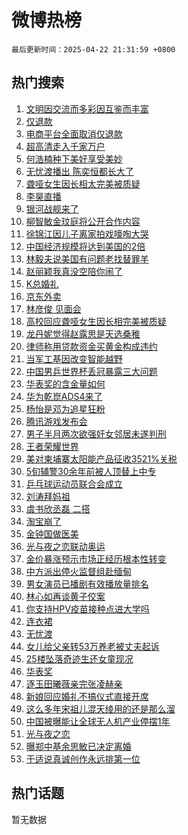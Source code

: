 # 微博热榜

`最后更新时间：2025-04-22 21:31:59 +0800`

## 热门搜索

1. [文明因交流而多彩因互鉴而丰富](https://m.weibo.cn/search?containerid=100103type%3D1%26t%3D10%26q%3D%23%E6%96%87%E6%98%8E%E5%9B%A0%E4%BA%A4%E6%B5%81%E8%80%8C%E5%A4%9A%E5%BD%A9%E5%9B%A0%E4%BA%92%E9%89%B4%E8%80%8C%E4%B8%B0%E5%AF%8C%23&stream_entry_id=51&isnewpage=1&extparam=seat%3D1%26cate%3D10103%26q%3D%2523%25E6%2596%2587%25E6%2598%258E%25E5%259B%25A0%25E4%25BA%25A4%25E6%25B5%2581%25E8%2580%258C%25E5%25A4%259A%25E5%25BD%25A9%25E5%259B%25A0%25E4%25BA%2592%25E9%2589%25B4%25E8%2580%258C%25E4%25B8%25B0%25E5%25AF%258C%2523%26filter_type%3Drealtimehot%26stream_entry_id%3D51%26c_type%3D51%26pos%3D0%26dgr%3D0%26display_time%3D1745328718%26pre_seqid%3D17453287185850362539512)
1. [仅退款](https://m.weibo.cn/search?containerid=100103type%3D1%26t%3D10%26q%3D%E4%BB%85%E9%80%80%E6%AC%BE&stream_entry_id=31&isnewpage=1&extparam=seat%3D1%26cate%3D5001%26realpos%3D1%26stream_entry_id%3D31%26pos%3D0%26band_rank%3D1%26q%3D%25E4%25BB%2585%25E9%2580%2580%25E6%25AC%25BE%26filter_type%3Drealtimehot%26flag%3D2%26c_type%3D31%26lcate%3D5001%26dgr%3D0%26display_time%3D1745328718%26pre_seqid%3D17453287185850362539512)
1. [电商平台全面取消仅退款](https://m.weibo.cn/search?containerid=100103type%3D1%26t%3D10%26q%3D%23%E7%94%B5%E5%95%86%E5%B9%B3%E5%8F%B0%E5%85%A8%E9%9D%A2%E5%8F%96%E6%B6%88%E4%BB%85%E9%80%80%E6%AC%BE%23&stream_entry_id=31&isnewpage=1&extparam=seat%3D1%26cate%3D5001%26realpos%3D2%26stream_entry_id%3D31%26pos%3D1%26band_rank%3D2%26q%3D%2523%25E7%2594%25B5%25E5%2595%2586%25E5%25B9%25B3%25E5%258F%25B0%25E5%2585%25A8%25E9%259D%25A2%25E5%258F%2596%25E6%25B6%2588%25E4%25BB%2585%25E9%2580%2580%25E6%25AC%25BE%2523%26filter_type%3Drealtimehot%26flag%3D2%26c_type%3D31%26lcate%3D5001%26dgr%3D0%26display_time%3D1745328718%26pre_seqid%3D17453287185850362539512)
1. [超高清走入千家万户](https://m.weibo.cn/search?containerid=100103type%3D1%26t%3D10%26q%3D%23%E8%B6%85%E9%AB%98%E6%B8%85%E8%B5%B0%E5%85%A5%E5%8D%83%E5%AE%B6%E4%B8%87%E6%88%B7%23&stream_entry_id=31&isnewpage=1&extparam=seat%3D1%26cate%3D5001%26realpos%3D3%26stream_entry_id%3D31%26pos%3D2%26band_rank%3D3%26q%3D%2523%25E8%25B6%2585%25E9%25AB%2598%25E6%25B8%2585%25E8%25B5%25B0%25E5%2585%25A5%25E5%258D%2583%25E5%25AE%25B6%25E4%25B8%2587%25E6%2588%25B7%2523%26filter_type%3Drealtimehot%26flag%3D0%26c_type%3D31%26lcate%3D5001%26dgr%3D0%26display_time%3D1745328718%26pre_seqid%3D17453287185850362539512)
1. [何浩楠种下美好享受美妙](https://m.weibo.cn/search?containerid=100103type%3D1%26t%3D10%26q%3D%23%E4%BD%95%E6%B5%A9%E6%A5%A0%E7%A7%8D%E4%B8%8B%E7%BE%8E%E5%A5%BD%E4%BA%AB%E5%8F%97%E7%BE%8E%E5%A6%99%23&stream_entry_id=31&isnewpage=1&extparam=seat%3D1%26cate%3D5001%26topic_ad%3D1%26stream_entry_id%3D31%26pos%3D3%26band_rank%3D4%26adid%3D283356%26q%3D%2523%25E4%25BD%2595%25E6%25B5%25A9%25E6%25A5%25A0%25E7%25A7%258D%25E4%25B8%258B%25E7%25BE%258E%25E5%25A5%25BD%25E4%25BA%25AB%25E5%258F%2597%25E7%25BE%258E%25E5%25A6%2599%2523%26is_ad_pos%3D1%26lcate%3D5001%26c_type%3D31%26filter_type%3Drealtimehot%26dgr%3D0%26display_time%3D1745328718%26pre_seqid%3D17453287185850362539512)
1. [无忧渡播出 陈奕恒都长大了](https://m.weibo.cn/search?containerid=100103type%3D1%26t%3D10%26q%3D%E6%97%A0%E5%BF%A7%E6%B8%A1%E6%92%AD%E5%87%BA+%E9%99%88%E5%A5%95%E6%81%92%E9%83%BD%E9%95%BF%E5%A4%A7%E4%BA%86&stream_entry_id=31&isnewpage=1&extparam=seat%3D1%26cate%3D5001%26realpos%3D4%26stream_entry_id%3D31%26pos%3D4%26band_rank%3D4%26q%3D%25E6%2597%25A0%25E5%25BF%25A7%25E6%25B8%25A1%25E6%2592%25AD%25E5%2587%25BA%2520%25E9%2599%2588%25E5%25A5%2595%25E6%2581%2592%25E9%2583%25BD%25E9%2595%25BF%25E5%25A4%25A7%25E4%25BA%2586%26filter_type%3Drealtimehot%26flag%3D1%26c_type%3D31%26lcate%3D5001%26dgr%3D0%26display_time%3D1745328718%26pre_seqid%3D17453287185850362539512)
1. [聋哑女生因长相太完美被质疑](https://m.weibo.cn/search?containerid=100103type%3D1%26t%3D10%26q%3D%23%E8%81%8B%E5%93%91%E5%A5%B3%E7%94%9F%E5%9B%A0%E9%95%BF%E7%9B%B8%E5%A4%AA%E5%AE%8C%E7%BE%8E%E8%A2%AB%E8%B4%A8%E7%96%91%23&stream_entry_id=31&isnewpage=1&extparam=seat%3D1%26cate%3D5001%26realpos%3D5%26stream_entry_id%3D31%26pos%3D5%26band_rank%3D5%26q%3D%2523%25E8%2581%258B%25E5%2593%2591%25E5%25A5%25B3%25E7%2594%259F%25E5%259B%25A0%25E9%2595%25BF%25E7%259B%25B8%25E5%25A4%25AA%25E5%25AE%258C%25E7%25BE%258E%25E8%25A2%25AB%25E8%25B4%25A8%25E7%2596%2591%2523%26filter_type%3Drealtimehot%26flag%3D2%26c_type%3D31%26lcate%3D5001%26dgr%3D0%26display_time%3D1745328718%26pre_seqid%3D17453287185850362539512)
1. [李昊直播](https://m.weibo.cn/search?containerid=100103type%3D1%26t%3D10%26q%3D%E6%9D%8E%E6%98%8A%E7%9B%B4%E6%92%AD&stream_entry_id=31&isnewpage=1&extparam=seat%3D1%26cate%3D5001%26realpos%3D6%26stream_entry_id%3D31%26pos%3D6%26band_rank%3D6%26q%3D%25E6%259D%258E%25E6%2598%258A%25E7%259B%25B4%25E6%2592%25AD%26filter_type%3Drealtimehot%26flag%3D1%26c_type%3D31%26lcate%3D5001%26dgr%3D0%26display_time%3D1745328718%26pre_seqid%3D17453287185850362539512)
1. [银河战舰来了](https://m.weibo.cn/search?containerid=100103type%3D1%26t%3D10%26q%3D%23%E9%93%B6%E6%B2%B3%E6%88%98%E8%88%B0%E6%9D%A5%E4%BA%86%23&stream_entry_id=31&isnewpage=1&extparam=seat%3D1%26cate%3D5001%26topic_ad%3D1%26stream_entry_id%3D31%26pos%3D7%26band_rank%3D7%26adid%3D283730%26q%3D%2523%25E9%2593%25B6%25E6%25B2%25B3%25E6%2588%2598%25E8%2588%25B0%25E6%259D%25A5%25E4%25BA%2586%2523%26is_ad_pos%3D1%26lcate%3D5001%26c_type%3D31%26filter_type%3Drealtimehot%26dgr%3D0%26display_time%3D1745328718%26pre_seqid%3D17453287185850362539512)
1. [柳智敏金玟庭将公开合作内容](https://m.weibo.cn/search?containerid=100103type%3D1%26t%3D10%26q%3D%23%E6%9F%B3%E6%99%BA%E6%95%8F%E9%87%91%E7%8E%9F%E5%BA%AD%E5%B0%86%E5%85%AC%E5%BC%80%E5%90%88%E4%BD%9C%E5%86%85%E5%AE%B9%23&stream_entry_id=31&isnewpage=1&extparam=seat%3D1%26cate%3D5001%26realpos%3D7%26stream_entry_id%3D31%26pos%3D8%26band_rank%3D7%26q%3D%2523%25E6%259F%25B3%25E6%2599%25BA%25E6%2595%258F%25E9%2587%2591%25E7%258E%259F%25E5%25BA%25AD%25E5%25B0%2586%25E5%2585%25AC%25E5%25BC%2580%25E5%2590%2588%25E4%25BD%259C%25E5%2586%2585%25E5%25AE%25B9%2523%26filter_type%3Drealtimehot%26flag%3D1%26c_type%3D31%26lcate%3D5001%26dgr%3D0%26display_time%3D1745328718%26pre_seqid%3D17453287185850362539512)
1. [徐锦江因儿子离家拍戏嚎啕大哭](https://m.weibo.cn/search?containerid=100103type%3D1%26t%3D10%26q%3D%23%E5%BE%90%E9%94%A6%E6%B1%9F%E5%9B%A0%E5%84%BF%E5%AD%90%E7%A6%BB%E5%AE%B6%E6%8B%8D%E6%88%8F%E5%9A%8E%E5%95%95%E5%A4%A7%E5%93%AD%23&stream_entry_id=31&isnewpage=1&extparam=seat%3D1%26cate%3D5001%26realpos%3D8%26stream_entry_id%3D31%26pos%3D9%26band_rank%3D8%26q%3D%2523%25E5%25BE%2590%25E9%2594%25A6%25E6%25B1%259F%25E5%259B%25A0%25E5%2584%25BF%25E5%25AD%2590%25E7%25A6%25BB%25E5%25AE%25B6%25E6%258B%258D%25E6%2588%258F%25E5%259A%258E%25E5%2595%2595%25E5%25A4%25A7%25E5%2593%25AD%2523%26filter_type%3Drealtimehot%26flag%3D1%26c_type%3D31%26lcate%3D5001%26dgr%3D0%26display_time%3D1745328718%26pre_seqid%3D17453287185850362539512)
1. [中国经济规模将达到美国的2倍](https://m.weibo.cn/search?containerid=100103type%3D1%26t%3D10%26q%3D%23%E4%B8%AD%E5%9B%BD%E7%BB%8F%E6%B5%8E%E8%A7%84%E6%A8%A1%E5%B0%86%E8%BE%BE%E5%88%B0%E7%BE%8E%E5%9B%BD%E7%9A%842%E5%80%8D%23&stream_entry_id=31&isnewpage=1&extparam=seat%3D1%26cate%3D5001%26realpos%3D9%26stream_entry_id%3D31%26pos%3D10%26band_rank%3D9%26q%3D%2523%25E4%25B8%25AD%25E5%259B%25BD%25E7%25BB%258F%25E6%25B5%258E%25E8%25A7%2584%25E6%25A8%25A1%25E5%25B0%2586%25E8%25BE%25BE%25E5%2588%25B0%25E7%25BE%258E%25E5%259B%25BD%25E7%259A%25842%25E5%2580%258D%2523%26filter_type%3Drealtimehot%26flag%3D0%26c_type%3D31%26lcate%3D5001%26dgr%3D0%26display_time%3D1745328718%26pre_seqid%3D17453287185850362539512)
1. [林毅夫说美国有问题老找替罪羊](https://m.weibo.cn/search?containerid=100103type%3D1%26t%3D10%26q%3D%23%E6%9E%97%E6%AF%85%E5%A4%AB%E8%AF%B4%E7%BE%8E%E5%9B%BD%E6%9C%89%E9%97%AE%E9%A2%98%E8%80%81%E6%89%BE%E6%9B%BF%E7%BD%AA%E7%BE%8A%23&stream_entry_id=31&isnewpage=1&extparam=seat%3D1%26cate%3D5001%26realpos%3D10%26stream_entry_id%3D31%26pos%3D11%26band_rank%3D10%26q%3D%2523%25E6%259E%2597%25E6%25AF%2585%25E5%25A4%25AB%25E8%25AF%25B4%25E7%25BE%258E%25E5%259B%25BD%25E6%259C%2589%25E9%2597%25AE%25E9%25A2%2598%25E8%2580%2581%25E6%2589%25BE%25E6%259B%25BF%25E7%25BD%25AA%25E7%25BE%258A%2523%26filter_type%3Drealtimehot%26flag%3D1%26c_type%3D31%26lcate%3D5001%26dgr%3D0%26display_time%3D1745328718%26pre_seqid%3D17453287185850362539512)
1. [赵丽颖我真没空陪你闹了](https://m.weibo.cn/search?containerid=100103type%3D1%26t%3D10%26q%3D%E8%B5%B5%E4%B8%BD%E9%A2%96%E6%88%91%E7%9C%9F%E6%B2%A1%E7%A9%BA%E9%99%AA%E4%BD%A0%E9%97%B9%E4%BA%86&stream_entry_id=31&isnewpage=1&extparam=seat%3D1%26cate%3D5001%26realpos%3D11%26stream_entry_id%3D31%26pos%3D12%26band_rank%3D11%26q%3D%25E8%25B5%25B5%25E4%25B8%25BD%25E9%25A2%2596%25E6%2588%2591%25E7%259C%259F%25E6%25B2%25A1%25E7%25A9%25BA%25E9%2599%25AA%25E4%25BD%25A0%25E9%2597%25B9%25E4%25BA%2586%26filter_type%3Drealtimehot%26flag%3D2%26c_type%3D31%26lcate%3D5001%26dgr%3D0%26display_time%3D1745328718%26pre_seqid%3D17453287185850362539512)
1. [K总婚礼](https://m.weibo.cn/search?containerid=100103type%3D1%26t%3D10%26q%3DK%E6%80%BB%E5%A9%9A%E7%A4%BC&stream_entry_id=31&isnewpage=1&extparam=seat%3D1%26cate%3D5001%26realpos%3D12%26stream_entry_id%3D31%26pos%3D13%26band_rank%3D12%26q%3DK%25E6%2580%25BB%25E5%25A9%259A%25E7%25A4%25BC%26filter_type%3Drealtimehot%26flag%3D0%26c_type%3D31%26lcate%3D5001%26dgr%3D0%26display_time%3D1745328718%26pre_seqid%3D17453287185850362539512)
1. [京东外卖](https://m.weibo.cn/search?containerid=100103type%3D1%26t%3D10%26q%3D%E4%BA%AC%E4%B8%9C%E5%A4%96%E5%8D%96&stream_entry_id=31&isnewpage=1&extparam=seat%3D1%26cate%3D5001%26realpos%3D13%26stream_entry_id%3D31%26pos%3D14%26band_rank%3D13%26q%3D%25E4%25BA%25AC%25E4%25B8%259C%25E5%25A4%2596%25E5%258D%2596%26filter_type%3Drealtimehot%26flag%3D0%26c_type%3D31%26lcate%3D5001%26dgr%3D0%26display_time%3D1745328718%26pre_seqid%3D17453287185850362539512)
1. [林彦俊 见面会](https://m.weibo.cn/search?containerid=100103type%3D1%26t%3D10%26q%3D%E6%9E%97%E5%BD%A6%E4%BF%8A+%E8%A7%81%E9%9D%A2%E4%BC%9A&stream_entry_id=31&isnewpage=1&extparam=seat%3D1%26cate%3D5001%26realpos%3D14%26stream_entry_id%3D31%26pos%3D15%26band_rank%3D14%26q%3D%25E6%259E%2597%25E5%25BD%25A6%25E4%25BF%258A%2520%25E8%25A7%2581%25E9%259D%25A2%25E4%25BC%259A%26filter_type%3Drealtimehot%26flag%3D1%26c_type%3D31%26lcate%3D5001%26dgr%3D0%26display_time%3D1745328718%26pre_seqid%3D17453287185850362539512)
1. [高校回应聋哑女生因长相完美被质疑](https://m.weibo.cn/search?containerid=100103type%3D1%26t%3D10%26q%3D%23%E9%AB%98%E6%A0%A1%E5%9B%9E%E5%BA%94%E8%81%8B%E5%93%91%E5%A5%B3%E7%94%9F%E5%9B%A0%E9%95%BF%E7%9B%B8%E5%AE%8C%E7%BE%8E%E8%A2%AB%E8%B4%A8%E7%96%91%23&stream_entry_id=31&isnewpage=1&extparam=seat%3D1%26cate%3D5001%26realpos%3D15%26stream_entry_id%3D31%26pos%3D16%26band_rank%3D15%26q%3D%2523%25E9%25AB%2598%25E6%25A0%25A1%25E5%259B%259E%25E5%25BA%2594%25E8%2581%258B%25E5%2593%2591%25E5%25A5%25B3%25E7%2594%259F%25E5%259B%25A0%25E9%2595%25BF%25E7%259B%25B8%25E5%25AE%258C%25E7%25BE%258E%25E8%25A2%25AB%25E8%25B4%25A8%25E7%2596%2591%2523%26filter_type%3Drealtimehot%26flag%3D1%26c_type%3D31%26lcate%3D5001%26dgr%3D0%26display_time%3D1745328718%26pre_seqid%3D17453287185850362539512)
1. [龙丹妮觉得赵露思是天选桑稚](https://m.weibo.cn/search?containerid=100103type%3D1%26t%3D10%26q%3D%E9%BE%99%E4%B8%B9%E5%A6%AE%E8%A7%89%E5%BE%97%E8%B5%B5%E9%9C%B2%E6%80%9D%E6%98%AF%E5%A4%A9%E9%80%89%E6%A1%91%E7%A8%9A&stream_entry_id=31&isnewpage=1&extparam=seat%3D1%26cate%3D5001%26realpos%3D16%26stream_entry_id%3D31%26pos%3D17%26band_rank%3D16%26q%3D%25E9%25BE%2599%25E4%25B8%25B9%25E5%25A6%25AE%25E8%25A7%2589%25E5%25BE%2597%25E8%25B5%25B5%25E9%259C%25B2%25E6%2580%259D%25E6%2598%25AF%25E5%25A4%25A9%25E9%2580%2589%25E6%25A1%2591%25E7%25A8%259A%26filter_type%3Drealtimehot%26flag%3D0%26c_type%3D31%26lcate%3D5001%26dgr%3D0%26display_time%3D1745328718%26pre_seqid%3D17453287185850362539512)
1. [律师称用贷款资金买黄金构成违约](https://m.weibo.cn/search?containerid=100103type%3D1%26t%3D10%26q%3D%23%E5%BE%8B%E5%B8%88%E7%A7%B0%E7%94%A8%E8%B4%B7%E6%AC%BE%E8%B5%84%E9%87%91%E4%B9%B0%E9%BB%84%E9%87%91%E6%9E%84%E6%88%90%E8%BF%9D%E7%BA%A6%23&stream_entry_id=31&isnewpage=1&extparam=seat%3D1%26cate%3D5001%26realpos%3D17%26stream_entry_id%3D31%26pos%3D18%26band_rank%3D17%26q%3D%2523%25E5%25BE%258B%25E5%25B8%2588%25E7%25A7%25B0%25E7%2594%25A8%25E8%25B4%25B7%25E6%25AC%25BE%25E8%25B5%2584%25E9%2587%2591%25E4%25B9%25B0%25E9%25BB%2584%25E9%2587%2591%25E6%259E%2584%25E6%2588%2590%25E8%25BF%259D%25E7%25BA%25A6%2523%26filter_type%3Drealtimehot%26flag%3D1%26c_type%3D31%26lcate%3D5001%26dgr%3D0%26display_time%3D1745328718%26pre_seqid%3D17453287185850362539512)
1. [当军工基因改变智能越野](https://m.weibo.cn/search?containerid=100103type%3D1%26t%3D10%26q%3D%23%E5%BD%93%E5%86%9B%E5%B7%A5%E5%9F%BA%E5%9B%A0%E6%94%B9%E5%8F%98%E6%99%BA%E8%83%BD%E8%B6%8A%E9%87%8E%23&stream_entry_id=31&isnewpage=1&extparam=seat%3D1%26cate%3D5001%26realpos%3D18%26stream_entry_id%3D31%26pos%3D19%26band_rank%3D18%26q%3D%2523%25E5%25BD%2593%25E5%2586%259B%25E5%25B7%25A5%25E5%259F%25BA%25E5%259B%25A0%25E6%2594%25B9%25E5%258F%2598%25E6%2599%25BA%25E8%2583%25BD%25E8%25B6%258A%25E9%2587%258E%2523%26filter_type%3Drealtimehot%26flag%3D1%26c_type%3D31%26lcate%3D5001%26dgr%3D0%26display_time%3D1745328718%26pre_seqid%3D17453287185850362539512)
1. [中国男乒世界杯丢冠暴露三大问题](https://m.weibo.cn/search?containerid=100103type%3D1%26t%3D10%26q%3D%23%E4%B8%AD%E5%9B%BD%E7%94%B7%E4%B9%92%E4%B8%96%E7%95%8C%E6%9D%AF%E4%B8%A2%E5%86%A0%E6%9A%B4%E9%9C%B2%E4%B8%89%E5%A4%A7%E9%97%AE%E9%A2%98%23&stream_entry_id=31&isnewpage=1&extparam=seat%3D1%26cate%3D5001%26realpos%3D19%26stream_entry_id%3D31%26pos%3D20%26band_rank%3D19%26q%3D%2523%25E4%25B8%25AD%25E5%259B%25BD%25E7%2594%25B7%25E4%25B9%2592%25E4%25B8%2596%25E7%2595%258C%25E6%259D%25AF%25E4%25B8%25A2%25E5%2586%25A0%25E6%259A%25B4%25E9%259C%25B2%25E4%25B8%2589%25E5%25A4%25A7%25E9%2597%25AE%25E9%25A2%2598%2523%26filter_type%3Drealtimehot%26flag%3D1%26c_type%3D31%26lcate%3D5001%26dgr%3D0%26display_time%3D1745328718%26pre_seqid%3D17453287185850362539512)
1. [华表奖的含金量如何](https://m.weibo.cn/search?containerid=100103type%3D1%26t%3D10%26q%3D%E5%8D%8E%E8%A1%A8%E5%A5%96%E7%9A%84%E5%90%AB%E9%87%91%E9%87%8F%E5%A6%82%E4%BD%95&stream_entry_id=31&isnewpage=1&extparam=seat%3D1%26cate%3D5001%26realpos%3D20%26stream_entry_id%3D31%26pos%3D21%26is_ai_ask%3D1%26band_rank%3D20%26q%3D%25E5%258D%258E%25E8%25A1%25A8%25E5%25A5%2596%25E7%259A%2584%25E5%2590%25AB%25E9%2587%2591%25E9%2587%258F%25E5%25A6%2582%25E4%25BD%2595%26dgr%3D0%26flag%3D1%26c_type%3D31%26lcate%3D5001%26filter_type%3Drealtimehot%26display_time%3D1745328718%26pre_seqid%3D17453287185850362539512)
1. [华为乾崑ADS4来了](https://m.weibo.cn/search?containerid=100103type%3D1%26t%3D10%26q%3D%23%E5%8D%8E%E4%B8%BA%E4%B9%BE%E5%B4%91ADS4%E6%9D%A5%E4%BA%86%23&stream_entry_id=31&isnewpage=1&extparam=seat%3D1%26cate%3D5001%26realpos%3D21%26stream_entry_id%3D31%26pos%3D22%26band_rank%3D21%26q%3D%2523%25E5%258D%258E%25E4%25B8%25BA%25E4%25B9%25BE%25E5%25B4%2591ADS4%25E6%259D%25A5%25E4%25BA%2586%2523%26filter_type%3Drealtimehot%26flag%3D1%26c_type%3D31%26lcate%3D5001%26dgr%3D0%26display_time%3D1745328718%26pre_seqid%3D17453287185850362539512)
1. [杨怡是邓为追星狂粉](https://m.weibo.cn/search?containerid=100103type%3D1%26t%3D10%26q%3D%23%E6%9D%A8%E6%80%A1%E6%98%AF%E9%82%93%E4%B8%BA%E8%BF%BD%E6%98%9F%E7%8B%82%E7%B2%89%23&stream_entry_id=31&isnewpage=1&extparam=seat%3D1%26cate%3D5001%26realpos%3D22%26stream_entry_id%3D31%26pos%3D23%26band_rank%3D22%26q%3D%2523%25E6%259D%25A8%25E6%2580%25A1%25E6%2598%25AF%25E9%2582%2593%25E4%25B8%25BA%25E8%25BF%25BD%25E6%2598%259F%25E7%258B%2582%25E7%25B2%2589%2523%26filter_type%3Drealtimehot%26flag%3D1%26c_type%3D31%26lcate%3D5001%26dgr%3D0%26display_time%3D1745328718%26pre_seqid%3D17453287185850362539512)
1. [腾讯游戏发布会](https://m.weibo.cn/search?containerid=100103type%3D1%26t%3D10%26q%3D%E8%85%BE%E8%AE%AF%E6%B8%B8%E6%88%8F%E5%8F%91%E5%B8%83%E4%BC%9A&stream_entry_id=31&isnewpage=1&extparam=seat%3D1%26cate%3D5001%26realpos%3D23%26stream_entry_id%3D31%26pos%3D24%26band_rank%3D23%26q%3D%25E8%2585%25BE%25E8%25AE%25AF%25E6%25B8%25B8%25E6%2588%258F%25E5%258F%2591%25E5%25B8%2583%25E4%25BC%259A%26filter_type%3Drealtimehot%26flag%3D1%26c_type%3D31%26lcate%3D5001%26dgr%3D0%26display_time%3D1745328718%26pre_seqid%3D17453287185850362539512)
1. [男子半月两次欲强奸女邻居未遂判刑](https://m.weibo.cn/search?containerid=100103type%3D1%26t%3D10%26q%3D%23%E7%94%B7%E5%AD%90%E5%8D%8A%E6%9C%88%E4%B8%A4%E6%AC%A1%E6%AC%B2%E5%BC%BA%E5%A5%B8%E5%A5%B3%E9%82%BB%E5%B1%85%E6%9C%AA%E9%81%82%E5%88%A4%E5%88%91%23&stream_entry_id=31&isnewpage=1&extparam=seat%3D1%26cate%3D5001%26realpos%3D24%26stream_entry_id%3D31%26pos%3D25%26band_rank%3D24%26q%3D%2523%25E7%2594%25B7%25E5%25AD%2590%25E5%258D%258A%25E6%259C%2588%25E4%25B8%25A4%25E6%25AC%25A1%25E6%25AC%25B2%25E5%25BC%25BA%25E5%25A5%25B8%25E5%25A5%25B3%25E9%2582%25BB%25E5%25B1%2585%25E6%259C%25AA%25E9%2581%2582%25E5%2588%25A4%25E5%2588%2591%2523%26filter_type%3Drealtimehot%26flag%3D0%26c_type%3D31%26lcate%3D5001%26dgr%3D0%26display_time%3D1745328718%26pre_seqid%3D17453287185850362539512)
1. [王者荣耀世界](https://m.weibo.cn/search?containerid=100103type%3D1%26t%3D10%26q%3D%23%E7%8E%8B%E8%80%85%E8%8D%A3%E8%80%80%E4%B8%96%E7%95%8C%23&stream_entry_id=31&isnewpage=1&extparam=seat%3D1%26cate%3D5001%26realpos%3D25%26stream_entry_id%3D31%26pos%3D26%26band_rank%3D25%26q%3D%2523%25E7%258E%258B%25E8%2580%2585%25E8%258D%25A3%25E8%2580%2580%25E4%25B8%2596%25E7%2595%258C%2523%26filter_type%3Drealtimehot%26flag%3D1%26c_type%3D31%26lcate%3D5001%26dgr%3D0%26display_time%3D1745328718%26pre_seqid%3D17453287185850362539512)
1. [美对柬埔寨太阳能产品征收3521%关税](https://m.weibo.cn/search?containerid=100103type%3D1%26t%3D10%26q%3D%23%E7%BE%8E%E5%AF%B9%E6%9F%AC%E5%9F%94%E5%AF%A8%E5%A4%AA%E9%98%B3%E8%83%BD%E4%BA%A7%E5%93%81%E5%BE%81%E6%94%B63521%25%E5%85%B3%E7%A8%8E%23&stream_entry_id=31&isnewpage=1&extparam=seat%3D1%26cate%3D5001%26realpos%3D26%26stream_entry_id%3D31%26pos%3D27%26band_rank%3D26%26q%3D%2523%25E7%25BE%258E%25E5%25AF%25B9%25E6%259F%25AC%25E5%259F%2594%25E5%25AF%25A8%25E5%25A4%25AA%25E9%2598%25B3%25E8%2583%25BD%25E4%25BA%25A7%25E5%2593%2581%25E5%25BE%2581%25E6%2594%25B63521%2525%25E5%2585%25B3%25E7%25A8%258E%2523%26filter_type%3Drealtimehot%26flag%3D1%26c_type%3D31%26lcate%3D5001%26dgr%3D0%26display_time%3D1745328718%26pre_seqid%3D17453287185850362539512)
1. [5旬辅警30余年前被人顶替上中专](https://m.weibo.cn/search?containerid=100103type%3D1%26t%3D10%26q%3D%235%E6%97%AC%E8%BE%85%E8%AD%A630%E4%BD%99%E5%B9%B4%E5%89%8D%E8%A2%AB%E4%BA%BA%E9%A1%B6%E6%9B%BF%E4%B8%8A%E4%B8%AD%E4%B8%93%23&stream_entry_id=31&isnewpage=1&extparam=seat%3D1%26cate%3D5001%26realpos%3D27%26stream_entry_id%3D31%26pos%3D28%26band_rank%3D27%26q%3D%25235%25E6%2597%25AC%25E8%25BE%2585%25E8%25AD%25A630%25E4%25BD%2599%25E5%25B9%25B4%25E5%2589%258D%25E8%25A2%25AB%25E4%25BA%25BA%25E9%25A1%25B6%25E6%259B%25BF%25E4%25B8%258A%25E4%25B8%25AD%25E4%25B8%2593%2523%26filter_type%3Drealtimehot%26flag%3D1%26c_type%3D31%26lcate%3D5001%26dgr%3D0%26display_time%3D1745328718%26pre_seqid%3D17453287185850362539512)
1. [乒乓球运动员联合会成立](https://m.weibo.cn/search?containerid=100103type%3D1%26t%3D10%26q%3D%23%E4%B9%92%E4%B9%93%E7%90%83%E8%BF%90%E5%8A%A8%E5%91%98%E8%81%94%E5%90%88%E4%BC%9A%E6%88%90%E7%AB%8B%23&stream_entry_id=31&isnewpage=1&extparam=seat%3D1%26cate%3D5001%26realpos%3D28%26stream_entry_id%3D31%26pos%3D29%26band_rank%3D28%26q%3D%2523%25E4%25B9%2592%25E4%25B9%2593%25E7%2590%2583%25E8%25BF%2590%25E5%258A%25A8%25E5%2591%2598%25E8%2581%2594%25E5%2590%2588%25E4%25BC%259A%25E6%2588%2590%25E7%25AB%258B%2523%26filter_type%3Drealtimehot%26flag%3D1%26c_type%3D31%26lcate%3D5001%26dgr%3D0%26display_time%3D1745328718%26pre_seqid%3D17453287185850362539512)
1. [刘涛拜妈祖](https://m.weibo.cn/search?containerid=100103type%3D1%26t%3D10%26q%3D%23%E5%88%98%E6%B6%9B%E6%8B%9C%E5%A6%88%E7%A5%96%23&stream_entry_id=31&isnewpage=1&extparam=seat%3D1%26cate%3D5001%26realpos%3D29%26stream_entry_id%3D31%26pos%3D30%26band_rank%3D29%26q%3D%2523%25E5%2588%2598%25E6%25B6%259B%25E6%258B%259C%25E5%25A6%2588%25E7%25A5%2596%2523%26filter_type%3Drealtimehot%26flag%3D1%26c_type%3D31%26lcate%3D5001%26dgr%3D0%26display_time%3D1745328718%26pre_seqid%3D17453287185850362539512)
1. [虞书欣丞磊 二搭](https://m.weibo.cn/search?containerid=100103type%3D1%26t%3D10%26q%3D%E8%99%9E%E4%B9%A6%E6%AC%A3%E4%B8%9E%E7%A3%8A+%E4%BA%8C%E6%90%AD&stream_entry_id=31&isnewpage=1&extparam=seat%3D1%26cate%3D5001%26realpos%3D30%26stream_entry_id%3D31%26pos%3D31%26band_rank%3D30%26q%3D%25E8%2599%259E%25E4%25B9%25A6%25E6%25AC%25A3%25E4%25B8%259E%25E7%25A3%258A%2520%25E4%25BA%258C%25E6%2590%25AD%26filter_type%3Drealtimehot%26flag%3D0%26c_type%3D31%26lcate%3D5001%26dgr%3D0%26display_time%3D1745328718%26pre_seqid%3D17453287185850362539512)
1. [淘宝崩了](https://m.weibo.cn/search?containerid=100103type%3D1%26t%3D10%26q%3D%E6%B7%98%E5%AE%9D%E5%B4%A9%E4%BA%86&stream_entry_id=31&isnewpage=1&extparam=seat%3D1%26cate%3D5001%26realpos%3D31%26stream_entry_id%3D31%26pos%3D32%26band_rank%3D31%26q%3D%25E6%25B7%2598%25E5%25AE%259D%25E5%25B4%25A9%25E4%25BA%2586%26filter_type%3Drealtimehot%26flag%3D0%26c_type%3D31%26lcate%3D5001%26dgr%3D0%26display_time%3D1745328718%26pre_seqid%3D17453287185850362539512)
1. [金钟国做医美](https://m.weibo.cn/search?containerid=100103type%3D1%26t%3D10%26q%3D%23%E9%87%91%E9%92%9F%E5%9B%BD%E5%81%9A%E5%8C%BB%E7%BE%8E%23&stream_entry_id=31&isnewpage=1&extparam=seat%3D1%26cate%3D5001%26realpos%3D32%26stream_entry_id%3D31%26pos%3D33%26band_rank%3D32%26q%3D%2523%25E9%2587%2591%25E9%2592%259F%25E5%259B%25BD%25E5%2581%259A%25E5%258C%25BB%25E7%25BE%258E%2523%26filter_type%3Drealtimehot%26flag%3D1%26c_type%3D31%26lcate%3D5001%26dgr%3D0%26display_time%3D1745328718%26pre_seqid%3D17453287185850362539512)
1. [光与夜之恋联动奥运](https://m.weibo.cn/search?containerid=100103type%3D1%26t%3D10%26q%3D%23%E5%85%89%E4%B8%8E%E5%A4%9C%E4%B9%8B%E6%81%8B%E8%81%94%E5%8A%A8%E5%A5%A5%E8%BF%90%23&stream_entry_id=31&isnewpage=1&extparam=seat%3D1%26cate%3D5001%26realpos%3D33%26stream_entry_id%3D31%26pos%3D34%26band_rank%3D33%26q%3D%2523%25E5%2585%2589%25E4%25B8%258E%25E5%25A4%259C%25E4%25B9%258B%25E6%2581%258B%25E8%2581%2594%25E5%258A%25A8%25E5%25A5%25A5%25E8%25BF%2590%2523%26filter_type%3Drealtimehot%26flag%3D1%26c_type%3D31%26lcate%3D5001%26dgr%3D0%26display_time%3D1745328718%26pre_seqid%3D17453287185850362539512)
1. [金价暴涨预示市场正经历根本性转变](https://m.weibo.cn/search?containerid=100103type%3D1%26t%3D10%26q%3D%23%E9%87%91%E4%BB%B7%E6%9A%B4%E6%B6%A8%E9%A2%84%E7%A4%BA%E5%B8%82%E5%9C%BA%E6%AD%A3%E7%BB%8F%E5%8E%86%E6%A0%B9%E6%9C%AC%E6%80%A7%E8%BD%AC%E5%8F%98%23&stream_entry_id=31&isnewpage=1&extparam=seat%3D1%26cate%3D5001%26realpos%3D34%26stream_entry_id%3D31%26pos%3D35%26band_rank%3D34%26q%3D%2523%25E9%2587%2591%25E4%25BB%25B7%25E6%259A%25B4%25E6%25B6%25A8%25E9%25A2%2584%25E7%25A4%25BA%25E5%25B8%2582%25E5%259C%25BA%25E6%25AD%25A3%25E7%25BB%258F%25E5%258E%2586%25E6%25A0%25B9%25E6%259C%25AC%25E6%2580%25A7%25E8%25BD%25AC%25E5%258F%2598%2523%26filter_type%3Drealtimehot%26flag%3D1%26c_type%3D31%26lcate%3D5001%26dgr%3D0%26display_time%3D1745328718%26pre_seqid%3D17453287185850362539512)
1. [中方派出停火监督组赴缅甸](https://m.weibo.cn/search?containerid=100103type%3D1%26t%3D10%26q%3D%23%E4%B8%AD%E6%96%B9%E6%B4%BE%E5%87%BA%E5%81%9C%E7%81%AB%E7%9B%91%E7%9D%A3%E7%BB%84%E8%B5%B4%E7%BC%85%E7%94%B8%23&stream_entry_id=31&isnewpage=1&extparam=seat%3D1%26cate%3D5001%26realpos%3D35%26stream_entry_id%3D31%26pos%3D36%26band_rank%3D35%26q%3D%2523%25E4%25B8%25AD%25E6%2596%25B9%25E6%25B4%25BE%25E5%2587%25BA%25E5%2581%259C%25E7%2581%25AB%25E7%259B%2591%25E7%259D%25A3%25E7%25BB%2584%25E8%25B5%25B4%25E7%25BC%2585%25E7%2594%25B8%2523%26filter_type%3Drealtimehot%26flag%3D0%26c_type%3D31%26lcate%3D5001%26dgr%3D0%26display_time%3D1745328718%26pre_seqid%3D17453287185850362539512)
1. [男女演员已播剧有效播放量排名](https://m.weibo.cn/search?containerid=100103type%3D1%26t%3D10%26q%3D%23%E7%94%B7%E5%A5%B3%E6%BC%94%E5%91%98%E5%B7%B2%E6%92%AD%E5%89%A7%E6%9C%89%E6%95%88%E6%92%AD%E6%94%BE%E9%87%8F%E6%8E%92%E5%90%8D%23&stream_entry_id=31&isnewpage=1&extparam=seat%3D1%26cate%3D5001%26realpos%3D36%26stream_entry_id%3D31%26pos%3D37%26band_rank%3D36%26q%3D%2523%25E7%2594%25B7%25E5%25A5%25B3%25E6%25BC%2594%25E5%2591%2598%25E5%25B7%25B2%25E6%2592%25AD%25E5%2589%25A7%25E6%259C%2589%25E6%2595%2588%25E6%2592%25AD%25E6%2594%25BE%25E9%2587%258F%25E6%258E%2592%25E5%2590%258D%2523%26filter_type%3Drealtimehot%26flag%3D1%26c_type%3D31%26lcate%3D5001%26dgr%3D0%26display_time%3D1745328718%26pre_seqid%3D17453287185850362539512)
1. [林心如再谈黄子佼案](https://m.weibo.cn/search?containerid=100103type%3D1%26t%3D10%26q%3D%23%E6%9E%97%E5%BF%83%E5%A6%82%E5%86%8D%E8%B0%88%E9%BB%84%E5%AD%90%E4%BD%BC%E6%A1%88%23&stream_entry_id=31&isnewpage=1&extparam=seat%3D1%26cate%3D5001%26realpos%3D37%26stream_entry_id%3D31%26pos%3D38%26band_rank%3D37%26q%3D%2523%25E6%259E%2597%25E5%25BF%2583%25E5%25A6%2582%25E5%2586%258D%25E8%25B0%2588%25E9%25BB%2584%25E5%25AD%2590%25E4%25BD%25BC%25E6%25A1%2588%2523%26filter_type%3Drealtimehot%26flag%3D1%26c_type%3D31%26lcate%3D5001%26dgr%3D0%26display_time%3D1745328718%26pre_seqid%3D17453287185850362539512)
1. [你支持HPV疫苗接种点进大学吗](https://m.weibo.cn/search?containerid=100103type%3D1%26t%3D10%26q%3D%E4%BD%A0%E6%94%AF%E6%8C%81HPV%E7%96%AB%E8%8B%97%E6%8E%A5%E7%A7%8D%E7%82%B9%E8%BF%9B%E5%A4%A7%E5%AD%A6%E5%90%97&stream_entry_id=31&isnewpage=1&extparam=seat%3D1%26cate%3D5001%26realpos%3D38%26stream_entry_id%3D31%26pos%3D39%26is_ai_ask%3D1%26band_rank%3D38%26q%3D%25E4%25BD%25A0%25E6%2594%25AF%25E6%258C%2581HPV%25E7%2596%25AB%25E8%258B%2597%25E6%258E%25A5%25E7%25A7%258D%25E7%2582%25B9%25E8%25BF%259B%25E5%25A4%25A7%25E5%25AD%25A6%25E5%2590%2597%26dgr%3D0%26flag%3D1%26c_type%3D31%26lcate%3D5001%26filter_type%3Drealtimehot%26display_time%3D1745328718%26pre_seqid%3D17453287185850362539512)
1. [连衣裙](https://m.weibo.cn/search?containerid=100103type%3D1%26t%3D10%26q%3D%E8%BF%9E%E8%A1%A3%E8%A3%99&stream_entry_id=31&isnewpage=1&extparam=seat%3D1%26cate%3D5001%26realpos%3D39%26stream_entry_id%3D31%26pos%3D40%26band_rank%3D39%26q%3D%25E8%25BF%259E%25E8%25A1%25A3%25E8%25A3%2599%26filter_type%3Drealtimehot%26flag%3D0%26c_type%3D31%26lcate%3D5001%26dgr%3D0%26display_time%3D1745328718%26pre_seqid%3D17453287185850362539512)
1. [无忧渡](https://m.weibo.cn/search?containerid=100103type%3D1%26t%3D10%26q%3D%E6%97%A0%E5%BF%A7%E6%B8%A1&stream_entry_id=31&isnewpage=1&extparam=seat%3D1%26cate%3D5001%26realpos%3D40%26stream_entry_id%3D31%26pos%3D41%26band_rank%3D40%26q%3D%25E6%2597%25A0%25E5%25BF%25A7%25E6%25B8%25A1%26filter_type%3Drealtimehot%26flag%3D0%26c_type%3D31%26lcate%3D5001%26dgr%3D0%26display_time%3D1745328718%26pre_seqid%3D17453287185850362539512)
1. [女儿给父亲转53万养老被丈夫起诉](https://m.weibo.cn/search?containerid=100103type%3D1%26t%3D10%26q%3D%23%E5%A5%B3%E5%84%BF%E7%BB%99%E7%88%B6%E4%BA%B2%E8%BD%AC53%E4%B8%87%E5%85%BB%E8%80%81%E8%A2%AB%E4%B8%88%E5%A4%AB%E8%B5%B7%E8%AF%89%23&stream_entry_id=31&isnewpage=1&extparam=seat%3D1%26cate%3D5001%26realpos%3D41%26stream_entry_id%3D31%26pos%3D42%26band_rank%3D41%26q%3D%2523%25E5%25A5%25B3%25E5%2584%25BF%25E7%25BB%2599%25E7%2588%25B6%25E4%25BA%25B2%25E8%25BD%25AC53%25E4%25B8%2587%25E5%2585%25BB%25E8%2580%2581%25E8%25A2%25AB%25E4%25B8%2588%25E5%25A4%25AB%25E8%25B5%25B7%25E8%25AF%2589%2523%26filter_type%3Drealtimehot%26flag%3D0%26c_type%3D31%26lcate%3D5001%26dgr%3D0%26display_time%3D1745328718%26pre_seqid%3D17453287185850362539512)
1. [25楼坠落奇迹生还女童现况](https://m.weibo.cn/search?containerid=100103type%3D1%26t%3D10%26q%3D%2325%E6%A5%BC%E5%9D%A0%E8%90%BD%E5%A5%87%E8%BF%B9%E7%94%9F%E8%BF%98%E5%A5%B3%E7%AB%A5%E7%8E%B0%E5%86%B5%23&stream_entry_id=31&isnewpage=1&extparam=seat%3D1%26cate%3D5001%26realpos%3D42%26stream_entry_id%3D31%26pos%3D43%26band_rank%3D42%26q%3D%252325%25E6%25A5%25BC%25E5%259D%25A0%25E8%2590%25BD%25E5%25A5%2587%25E8%25BF%25B9%25E7%2594%259F%25E8%25BF%2598%25E5%25A5%25B3%25E7%25AB%25A5%25E7%258E%25B0%25E5%2586%25B5%2523%26filter_type%3Drealtimehot%26flag%3D0%26c_type%3D31%26lcate%3D5001%26dgr%3D0%26display_time%3D1745328718%26pre_seqid%3D17453287185850362539512)
1. [华表奖](https://m.weibo.cn/search?containerid=100103type%3D1%26t%3D10%26q%3D%E5%8D%8E%E8%A1%A8%E5%A5%96&stream_entry_id=31&isnewpage=1&extparam=seat%3D1%26cate%3D5001%26realpos%3D43%26stream_entry_id%3D31%26pos%3D44%26band_rank%3D43%26q%3D%25E5%258D%258E%25E8%25A1%25A8%25E5%25A5%2596%26filter_type%3Drealtimehot%26flag%3D1%26c_type%3D31%26lcate%3D5001%26dgr%3D0%26display_time%3D1745328718%26pre_seqid%3D17453287185850362539512)
1. [逐玉田曦薇亲完张凌赫亲](https://m.weibo.cn/search?containerid=100103type%3D1%26t%3D10%26q%3D%E9%80%90%E7%8E%89%E7%94%B0%E6%9B%A6%E8%96%87%E4%BA%B2%E5%AE%8C%E5%BC%A0%E5%87%8C%E8%B5%AB%E4%BA%B2&stream_entry_id=31&isnewpage=1&extparam=seat%3D1%26cate%3D5001%26realpos%3D44%26stream_entry_id%3D31%26pos%3D45%26band_rank%3D44%26q%3D%25E9%2580%2590%25E7%258E%2589%25E7%2594%25B0%25E6%259B%25A6%25E8%2596%2587%25E4%25BA%25B2%25E5%25AE%258C%25E5%25BC%25A0%25E5%2587%258C%25E8%25B5%25AB%25E4%25BA%25B2%26filter_type%3Drealtimehot%26flag%3D0%26c_type%3D31%26lcate%3D5001%26dgr%3D0%26display_time%3D1745328718%26pre_seqid%3D17453287185850362539512)
1. [新娘回应婚礼不搞仪式直接开席](https://m.weibo.cn/search?containerid=100103type%3D1%26t%3D10%26q%3D%23%E6%96%B0%E5%A8%98%E5%9B%9E%E5%BA%94%E5%A9%9A%E7%A4%BC%E4%B8%8D%E6%90%9E%E4%BB%AA%E5%BC%8F%E7%9B%B4%E6%8E%A5%E5%BC%80%E5%B8%AD%23&stream_entry_id=31&isnewpage=1&extparam=seat%3D1%26cate%3D5001%26realpos%3D45%26stream_entry_id%3D31%26pos%3D46%26band_rank%3D45%26q%3D%2523%25E6%2596%25B0%25E5%25A8%2598%25E5%259B%259E%25E5%25BA%2594%25E5%25A9%259A%25E7%25A4%25BC%25E4%25B8%258D%25E6%2590%259E%25E4%25BB%25AA%25E5%25BC%258F%25E7%259B%25B4%25E6%258E%25A5%25E5%25BC%2580%25E5%25B8%25AD%2523%26filter_type%3Drealtimehot%26flag%3D0%26c_type%3D31%26lcate%3D5001%26dgr%3D0%26display_time%3D1745328718%26pre_seqid%3D17453287185850362539512)
1. [这么多年宋祖儿混天绫用的还是那么溜](https://m.weibo.cn/search?containerid=100103type%3D1%26t%3D10%26q%3D%E8%BF%99%E4%B9%88%E5%A4%9A%E5%B9%B4%E5%AE%8B%E7%A5%96%E5%84%BF%E6%B7%B7%E5%A4%A9%E7%BB%AB%E7%94%A8%E7%9A%84%E8%BF%98%E6%98%AF%E9%82%A3%E4%B9%88%E6%BA%9C&stream_entry_id=31&isnewpage=1&extparam=seat%3D1%26cate%3D5001%26realpos%3D46%26stream_entry_id%3D31%26pos%3D47%26band_rank%3D46%26q%3D%25E8%25BF%2599%25E4%25B9%2588%25E5%25A4%259A%25E5%25B9%25B4%25E5%25AE%258B%25E7%25A5%2596%25E5%2584%25BF%25E6%25B7%25B7%25E5%25A4%25A9%25E7%25BB%25AB%25E7%2594%25A8%25E7%259A%2584%25E8%25BF%2598%25E6%2598%25AF%25E9%2582%25A3%25E4%25B9%2588%25E6%25BA%259C%26filter_type%3Drealtimehot%26flag%3D0%26c_type%3D31%26lcate%3D5001%26dgr%3D0%26display_time%3D1745328718%26pre_seqid%3D17453287185850362539512)
1. [中国被曝能让全球无人机产业停摆1年](https://m.weibo.cn/search?containerid=100103type%3D1%26t%3D10%26q%3D%23%E4%B8%AD%E5%9B%BD%E8%A2%AB%E6%9B%9D%E8%83%BD%E8%AE%A9%E5%85%A8%E7%90%83%E6%97%A0%E4%BA%BA%E6%9C%BA%E4%BA%A7%E4%B8%9A%E5%81%9C%E6%91%861%E5%B9%B4%23&stream_entry_id=31&isnewpage=1&extparam=seat%3D1%26cate%3D5001%26realpos%3D47%26stream_entry_id%3D31%26pos%3D48%26band_rank%3D47%26q%3D%2523%25E4%25B8%25AD%25E5%259B%25BD%25E8%25A2%25AB%25E6%259B%259D%25E8%2583%25BD%25E8%25AE%25A9%25E5%2585%25A8%25E7%2590%2583%25E6%2597%25A0%25E4%25BA%25BA%25E6%259C%25BA%25E4%25BA%25A7%25E4%25B8%259A%25E5%2581%259C%25E6%2591%25861%25E5%25B9%25B4%2523%26filter_type%3Drealtimehot%26flag%3D0%26c_type%3D31%26lcate%3D5001%26dgr%3D0%26display_time%3D1745328718%26pre_seqid%3D17453287185850362539512)
1. [光与夜之恋](https://m.weibo.cn/search?containerid=100103type%3D1%26t%3D10%26q%3D%E5%85%89%E4%B8%8E%E5%A4%9C%E4%B9%8B%E6%81%8B&stream_entry_id=31&isnewpage=1&extparam=seat%3D1%26cate%3D5001%26realpos%3D48%26stream_entry_id%3D31%26pos%3D49%26band_rank%3D48%26q%3D%25E5%2585%2589%25E4%25B8%258E%25E5%25A4%259C%25E4%25B9%258B%25E6%2581%258B%26filter_type%3Drealtimehot%26flag%3D1%26c_type%3D31%26lcate%3D5001%26dgr%3D0%26display_time%3D1745328718%26pre_seqid%3D17453287185850362539512)
1. [曝郑中基余思敏已决定离婚](https://m.weibo.cn/search?containerid=100103type%3D1%26t%3D10%26q%3D%23%E6%9B%9D%E9%83%91%E4%B8%AD%E5%9F%BA%E4%BD%99%E6%80%9D%E6%95%8F%E5%B7%B2%E5%86%B3%E5%AE%9A%E7%A6%BB%E5%A9%9A%23&stream_entry_id=31&isnewpage=1&extparam=seat%3D1%26cate%3D5001%26realpos%3D49%26stream_entry_id%3D31%26pos%3D50%26band_rank%3D49%26q%3D%2523%25E6%259B%259D%25E9%2583%2591%25E4%25B8%25AD%25E5%259F%25BA%25E4%25BD%2599%25E6%2580%259D%25E6%2595%258F%25E5%25B7%25B2%25E5%2586%25B3%25E5%25AE%259A%25E7%25A6%25BB%25E5%25A9%259A%2523%26filter_type%3Drealtimehot%26flag%3D0%26c_type%3D31%26lcate%3D5001%26dgr%3D0%26display_time%3D1745328718%26pre_seqid%3D17453287185850362539512)
1. [于适说真诚创作永远排第一位](https://m.weibo.cn/search?containerid=100103type%3D1%26t%3D10%26q%3D%23%E4%BA%8E%E9%80%82%E8%AF%B4%E7%9C%9F%E8%AF%9A%E5%88%9B%E4%BD%9C%E6%B0%B8%E8%BF%9C%E6%8E%92%E7%AC%AC%E4%B8%80%E4%BD%8D%23&stream_entry_id=31&isnewpage=1&extparam=seat%3D1%26cate%3D5001%26realpos%3D50%26stream_entry_id%3D31%26pos%3D51%26band_rank%3D50%26q%3D%2523%25E4%25BA%258E%25E9%2580%2582%25E8%25AF%25B4%25E7%259C%259F%25E8%25AF%259A%25E5%2588%259B%25E4%25BD%259C%25E6%25B0%25B8%25E8%25BF%259C%25E6%258E%2592%25E7%25AC%25AC%25E4%25B8%2580%25E4%25BD%258D%2523%26filter_type%3Drealtimehot%26flag%3D0%26c_type%3D31%26lcate%3D5001%26dgr%3D0%26display_time%3D1745328718%26pre_seqid%3D17453287185850362539512)

## 热门话题

暂无数据
